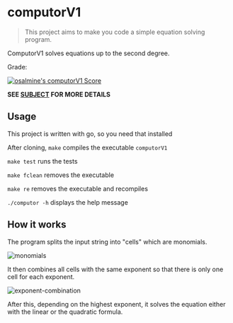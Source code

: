 # computorV1

> This project aims to make you code a simple equation solving program.

ComputorV1 solves equations up to the second degree.

Grade:

[![osalmine's computorV1 Score](https://badge42.vercel.app/api/v2/cl2gijtz7003009mofz5pnp5t/project/2392373)](https://github.com/JaeSeoKim/badge42)

**SEE [SUBJECT](en.subject.pdf) FOR MORE DETAILS**

## Usage

This project is written with go, so you need that installed

After cloning, `make` compiles the executable `computorV1`

`make test` runs the tests

`make fclean` removes the executable

`make re` removes the executable and recompiles

`./computor -h` displays the help message

## How it works

The program splits the input string into "cells" which are monomials.

![monomials](https://user-images.githubusercontent.com/54369944/151806024-bcacb37b-f5ee-4cca-be0a-af1934292559.png)

It then combines all cells with the same exponent so that there is only one cell for each exponent.

![exponent-combination](https://user-images.githubusercontent.com/54369944/151806906-fe548ec9-3cc9-489b-bedd-ec33cde582c3.png)

After this, depending on the highest exponent, it solves the equation either with the linear or the quadratic formula.
